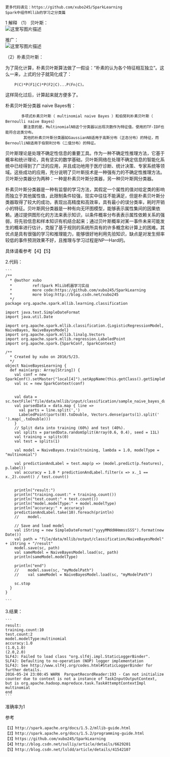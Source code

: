 	更多代码请见：https://github.com/xubo245/SparkLearning
	Spark中组件Mllib的学习之分类篇
1 解释
（1） 贝叶斯：  
![这里写图片描述](http://img.blog.csdn.net/20160525100938165)  

推广：  
![这里写图片描述](http://img.blog.csdn.net/20160525100949310)
	
（2）朴素贝叶斯：
	    
为了简化计算，朴素贝叶斯算法做了一假设：“朴素的认为各个特征相互独立”。这么一来，上式的分子就简化成了：
	
	    P(C)*P(F1|C)*P(F2|C)...P(Fn|C)。
	
这样简化过后，计算起来就方便多了。

朴素贝叶斯分类器 naive Bayes有：

	       多项式朴素贝叶斯（ multinomial naive Bayes ）和伯努利朴素贝叶斯（ Bernoulli naive Bayes）
	        要注意的是，MultinomialNB这个分类器以出现次数作为特征值，使用的TF-IDF也能符合这类分布。
	        其他的朴素贝叶斯分类器如GaussianNB适用于高斯分布（正态分布）的特征，而BernoulliNB适用于伯努利分布（二值分布）的特征。
	
贝叶斯理论是处理不确定性信息的重要工具。作为一种不确定性推理方法，它基于概率和统计理论，具有坚实的数学基础，贝叶斯网络在处理不确定信息的智能化系统中已经得到了广泛的应用，并且成功地用于医疗诊断、统计决策、专家系统等领域。这些成功的应用，充分说明了贝叶斯技术是一种强有力的不确定性推理方法。贝叶斯分类器分为两种：一种是朴素贝叶斯分类器，另一种贝叶斯网分类器。
	
朴素贝叶斯分类器是一种有监督的学习方法，其假定一个属性的值对给定类的影响而独立于其他属性值，此限制条件较强，现实中往往不能满足，但是朴素贝叶斯分类器取得了较大的成功，表现出高精度和高效率，具有最小的误分类率，耗时开销小的特征。贝叶斯网分类器是一种有向无环图模型，能够表示属性集间的因果依赖。通过提供图形化的方法来表示知识，以条件概率分布表表示属性依赖关系的强弱，将先验信息和样本知识有机结合起来；通过贝叶斯概率对某一事件未来可能发生的概率进行估计，克服了基于规则的系统所具有的许多概念和计算上的困难。其优点是具有很强的学习和推理能力，能够很好地利用先验知识，缺点是对发生频率较低的事件预测效果不好，且推理与学习过程是NP—Hard的。
	
具体请看参考【4】【5】
	
	
	
2.代码：
	
	```
	/**
	  * @author xubo
	  *         ref:Spark MlLib机器学习实战
	  *         more code:https://github.com/xubo245/SparkLearning
	  *         more blog:http://blog.csdn.net/xubo245
	  */
	package org.apache.spark.mllib.learning.classification
	
	import java.text.SimpleDateFormat
	import java.util.Date
	
	import org.apache.spark.mllib.classification.{LogisticRegressionModel, NaiveBayes, NaiveBayesModel}
	import org.apache.spark.mllib.linalg.Vectors
	import org.apache.spark.mllib.regression.LabeledPoint
	import org.apache.spark.{SparkConf, SparkContext}
	
	/**
	  * Created by xubo on 2016/5/23.
	  */
	object NaiveBayesLearning {
	  def main(args: Array[String]) {
	    val conf = new SparkConf().setMaster("local[4]").setAppName(this.getClass().getSimpleName().filter(!_.equals('$')))
	    val sc = new SparkContext(conf)
	
	
	    val data = sc.textFile("file/data/mllib/input/classification/sample_naive_bayes_data.txt")
	    val parsedData = data.map { line =>
	      val parts = line.split(',')
	      LabeledPoint(parts(0).toDouble, Vectors.dense(parts(1).split(' ').map(_.toDouble)))
	    }
	    // Split data into training (60%) and test (40%).
	    val splits = parsedData.randomSplit(Array(0.6, 0.4), seed = 11L)
	    val training = splits(0)
	    val test = splits(1)
	
	    val model = NaiveBayes.train(training, lambda = 1.0, modelType = "multinomial")
	
	    val predictionAndLabel = test.map(p => (model.predict(p.features), p.label))
	    val accuracy = 1.0 * predictionAndLabel.filter(x => x._1 == x._2).count() / test.count()
	
	
	    println("result:")
	    println("training.count:" + training.count())
	    println("test.count:" + test.count())
	    println("model.modelType:" + model.modelType)
	    println("accuracy:" + accuracy)
	    predictionAndLabel.take(10).foreach(println)
	    //    model.
	
	    // Save and load model
	    val iString = new SimpleDateFormat("yyyyMMddHHmmssSSS").format(new Date())
	    val path = "file/data/mllib/output/classification/NaiveBayesModel" + iString + "/result"
	    model.save(sc, path)
	    val sameModel = NaiveBayesModel.load(sc, path)
	    println(sameModel.modelType)
	
	    println("end")
	    //    model.save(sc, "myModelPath")
	    //    val sameModel = NaiveBayesModel.load(sc, "myModelPath")
	
	    sc.stop
	  }
	}
	
	```
	
3.结果：
	
	```
	result:
	training.count:10
	test.count:2
	model.modelType:multinomial
	accuracy:1.0
	(1.0,1.0)
	(2.0,2.0)
	SLF4J: Failed to load class "org.slf4j.impl.StaticLoggerBinder".
	SLF4J: Defaulting to no-operation (NOP) logger implementation
	SLF4J: See http://www.slf4j.org/codes.html#StaticLoggerBinder for further details.
	2016-05-24 23:00:45 WARN  ParquetRecordReader:193 - Can not initialize counter due to context is not a instance of TaskInputOutputContext, but is org.apache.hadoop.mapreduce.task.TaskAttemptContextImpl
	multinomial
	end
	```
准确率为1
	
	
参考
	
	【1】http://spark.apache.org/docs/1.5.2/mllib-guide.html 
	【2】http://spark.apache.org/docs/1.5.2/programming-guide.html
	【3】https://github.com/xubo245/SparkLearning
	【4】http://blog.csdn.net/sulliy/article/details/6629201
	【5】http://blog.csdn.net/lsldd/article/details/41542107